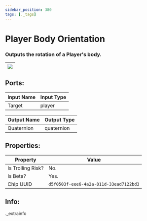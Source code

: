```yaml
---
sidebar_position: 380
tags: [._tags]
---
```


# Player Body Orientation


### Outputs the rotation of a Player's body.

| ![](https://images-ext-2.discordapp.net/external/MPmIaQzlEPmgGWlgi-WxBBXt0Bjv_zWPkg1y1f_sy3s/https/www.recroomcircuits.com/image/circuit/absolute-value?width=206&height=108) |
|-----|

## Ports:

| Input Name | Input Type |
|-----------|-----------|
| Target | player |

| Output Name | Output Type |
|-----------|-----------|
| Quaternion | quaternion |

## Properties:

| Property  | Value |
|-------------------|-----------|
| Is Trolling Risk? | No. |
| Is Beta? | Yes. |
| Chip UUID | `d5f0503f-eee6-4a2a-811d-33ead7122bd3` |

## Info:
._extrainfo